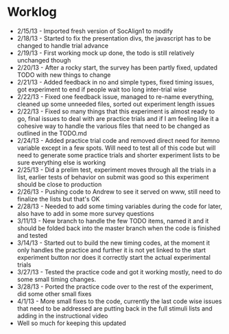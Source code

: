 # Worklog #
* 2/15/13 - Imported fresh version of SocAlign1 to modify
* 2/18/13 - Started to fix the presentation divs, the javascript has to be changed to handle trial advance
* 2/19/13 - First working mock up done, the todo is still relatively unchanged though
* 2/20/13 - After a rocky start, the survey has been partly fixed, updated TODO with new things to change
* 2/21/13 - Added feedback in no and simple types, fixed timing issues, got experiment to end if people wait too long inter-trial wise
* 2/22/13 - Fixed one feedback issue, managed to re-name everything, cleaned up some unneeded files, sorted out experiment length issues
* 2/22/13 - Fixed so many things that this experiment is almost ready to go, final issues to deal with are practice trials and if I am feeling like it a cohesive way to handle the various files that need to be changed as outlined in the TODO.md
* 2/24/13 - Added practice trial code and removed direct need for itemno variable except in a few spots. Will need to test all of this code but will need to generate some practice trials and shorter experiment lists to be sure everything else is working
* 2/25/13 - Did a prelim test, experiment moves through all the trials in a list, earlier tests of behavior on submit was good so this experiment should be close to production
* 2/26/13 - Pushing code to Andrew to see it served on www, still need to finalize the lists but that's OK
* 2/28/13 - Needed to add some timing variables during the code for later, also have to add in some more survey questions
* 3/11/13 - New branch to handle the few TODO items, named it and it should be folded back into the master branch when the code is finished and tested
* 3/14/13 - Started out to build the new timing codes, at the moment it only handles the practice and further it is not yet linked to the start experiment button nor does it correctly start the actual experimental trials
* 3/27/13 - Tested the practice code and got it working mostly, need to do some small timing changes.
* 3/28/13 - Ported the practice code over to the rest of the experiment, did some other small fixes
* 4/1/13 - More small fixes to the code, currently the last code wise issues that need to be addressed are putting back in the full stimuli lists and adding in the instructional video
* Well so much for keeping this updated
